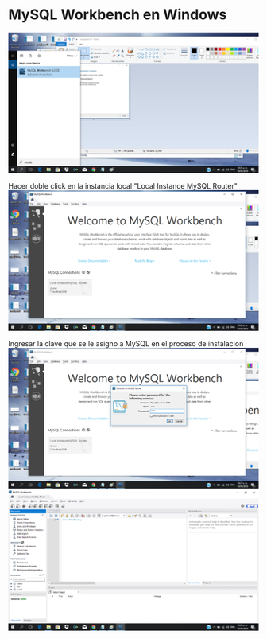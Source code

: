 # MySQL Workbench en Windows

![alt text](./workbench1.png "Img")

Hacer doble click en la instancia local "Local Instance MySQL Router"
![alt text](./workbench2.png "Img")

Ingresar la clave que se le asigno a MySQL en el proceso de instalacion 
![alt text](./workbench3.png "Img")
![alt text](./workbench4.png "Img")


